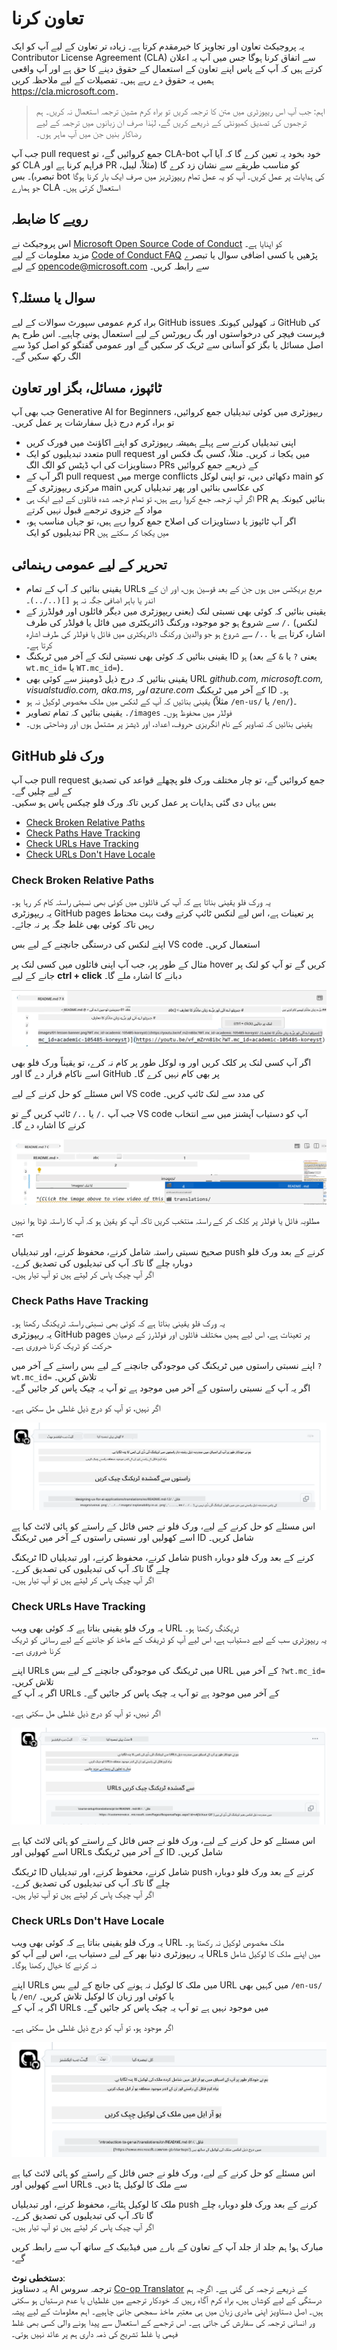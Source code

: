 <!--
CO_OP_TRANSLATOR_METADATA:
{
  "original_hash": "57c41f2af71001a2cff9d8eb797cb843",
  "translation_date": "2025-07-09T05:49:14+00:00",
  "source_file": "CONTRIBUTING.md",
  "language_code": "ur"
}
-->
# تعاون کرنا

یہ پروجیکٹ تعاون اور تجاویز کا خیرمقدم کرتا ہے۔ زیادہ تر تعاون کے لیے آپ کو ایک Contributor License Agreement (CLA) سے اتفاق کرنا ہوگا جس میں آپ یہ اعلان کرتے ہیں کہ آپ کے پاس اپنے تعاون کے استعمال کے حقوق دینے کا حق ہے اور آپ واقعی ہمیں یہ حقوق دے رہے ہیں۔ تفصیلات کے لیے ملاحظہ کریں  
<https://cla.microsoft.com>۔

> اہم: جب آپ اس ریپوزٹری میں متن کا ترجمہ کریں تو براہ کرم مشین ترجمہ استعمال نہ کریں۔ ہم ترجموں کی تصدیق کمیونٹی کے ذریعے کریں گے، لہٰذا صرف ان زبانوں میں ترجمہ کے لیے رضاکار بنیں جن میں آپ ماہر ہوں۔

جب آپ pull request جمع کروائیں گے، تو CLA-bot خود بخود یہ تعین کرے گا کہ آیا آپ کو CLA فراہم کرنا ہے اور PR کو مناسب طریقے سے نشان زد کرے گا (مثلاً، لیبل، تبصرہ)۔ بس bot کی ہدایات پر عمل کریں۔ آپ کو یہ عمل تمام ریپوزٹریز میں صرف ایک بار کرنا ہوگا جو ہمارے CLA استعمال کرتی ہیں۔

## رویے کا ضابطہ

اس پروجیکٹ نے [Microsoft Open Source Code of Conduct](https://opensource.microsoft.com/codeofconduct/?WT.mc_id=academic-105485-koreyst) کو اپنایا ہے۔  
مزید معلومات کے لیے [Code of Conduct FAQ](https://opensource.microsoft.com/codeofconduct/faq/?WT.mc_id=academic-105485-koreyst) پڑھیں یا کسی اضافی سوال یا تبصرے کے لیے [opencode@microsoft.com](mailto:opencode@microsoft.com) سے رابطہ کریں۔

## سوال یا مسئلہ؟

براہ کرم عمومی سپورٹ سوالات کے لیے GitHub issues نہ کھولیں کیونکہ GitHub کی فہرست فیچر کی درخواستوں اور بگ رپورٹس کے لیے استعمال ہونی چاہیے۔ اس طرح ہم اصل مسائل یا بگز کو آسانی سے ٹریک کر سکیں گے اور عمومی گفتگو کو اصل کوڈ سے الگ رکھ سکیں گے۔

## ٹائپوز، مسائل، بگز اور تعاون

جب بھی آپ Generative AI for Beginners ریپوزٹری میں کوئی تبدیلیاں جمع کروائیں، تو براہ کرم درج ذیل سفارشات پر عمل کریں۔

* اپنی تبدیلیاں کرنے سے پہلے ہمیشہ ریپوزٹری کو اپنے اکاؤنٹ میں فورک کریں  
* متعدد تبدیلیوں کو ایک pull request میں یکجا نہ کریں۔ مثلاً، کسی بگ فکس اور دستاویزات کی اپ ڈیٹس کو الگ الگ PRs کے ذریعے جمع کروائیں  
* اگر آپ کے pull request میں merge conflicts دکھائی دیں، تو اپنی لوکل main کو مرکزی ریپوزٹری کے main کی عکاسی بنائیں اور پھر تبدیلیاں کریں  
* اگر آپ ترجمہ جمع کروا رہے ہیں، تو تمام ترجمہ شدہ فائلوں کے لیے ایک ہی PR بنائیں کیونکہ ہم مواد کے جزوی ترجمے قبول نہیں کرتے  
* اگر آپ ٹائپوز یا دستاویزات کی اصلاح جمع کروا رہے ہیں، تو جہاں مناسب ہو، تبدیلیوں کو ایک PR میں یکجا کر سکتے ہیں  

## تحریر کے لیے عمومی رہنمائی

- یقینی بنائیں کہ آپ کے تمام URLs مربع بریکٹس میں ہوں جن کے بعد قوسین ہوں، اور ان کے اندر یا باہر اضافی جگہ نہ ہو `[](../..)`۔  
- یقینی بنائیں کہ کوئی بھی نسبتی لنک (یعنی ریپوزٹری میں دیگر فائلوں اور فولڈرز کے لنکس) `./` سے شروع ہو جو موجودہ ورکنگ ڈائریکٹری میں فائل یا فولڈر کی طرف اشارہ کرتا ہے یا `../` سے شروع ہو جو والدین ورکنگ ڈائریکٹری میں فائل یا فولڈر کی طرف اشارہ کرتا ہے۔  
- یقینی بنائیں کہ کوئی بھی نسبتی لنک کے آخر میں ٹریکنگ ID ہو (یعنی `?` یا `&` کے بعد `wt.mc_id=` یا `WT.mc_id=`)۔  
- یقینی بنائیں کہ درج ذیل ڈومینز سے کوئی بھی URL _github.com, microsoft.com, visualstudio.com, aka.ms, اور azure.com_ کے آخر میں ٹریکنگ ID ہو۔  
- یقینی بنائیں کہ آپ کے لنکس میں ملک مخصوص لوکیل نہ ہو (مثلاً `/en-us/` یا `/en/`)۔  
- یقینی بنائیں کہ تمام تصاویر `./images` فولڈر میں محفوظ ہوں۔  
- یقینی بنائیں کہ تصاویر کے نام انگریزی حروف، اعداد، اور ڈیشز پر مشتمل ہوں اور وضاحتی ہوں۔  

## GitHub ورک فلو

جب آپ pull request جمع کروائیں گے، تو چار مختلف ورک فلو پچھلے قواعد کی تصدیق کے لیے چلیں گے۔  
بس یہاں دی گئی ہدایات پر عمل کریں تاکہ ورک فلو چیکس پاس ہو سکیں۔

- [Check Broken Relative Paths](../..)  
- [Check Paths Have Tracking](../..)  
- [Check URLs Have Tracking](../..)  
- [Check URLs Don't Have Locale](../..)  

### Check Broken Relative Paths

یہ ورک فلو یقینی بناتا ہے کہ آپ کی فائلوں میں کوئی بھی نسبتی راستہ کام کر رہا ہو۔  
یہ ریپوزٹری GitHub pages پر تعینات ہے، اس لیے لنکس ٹائپ کرتے وقت بہت محتاط رہیں تاکہ کوئی بھی غلط جگہ پر نہ جائے۔

اپنے لنکس کی درستگی جانچنے کے لیے بس VS code استعمال کریں۔

مثال کے طور پر، جب آپ اپنی فائلوں میں کسی لنک پر hover کریں گے تو آپ کو لنک پر جانے کے لیے **ctrl + click** دبانے کا اشارہ ملے گا۔

![VS code follow links screenshot](../../translated_images/vscode-follow-link.85520ab6a1237adcf01cc9cd8c228ce7b32ae685a034250bd5109e2682b9dfca.ur.png)

اگر آپ کسی لنک پر کلک کریں اور وہ لوکل طور پر کام نہ کرے، تو یقیناً ورک فلو بھی اسے ناکام قرار دے گا اور GitHub پر بھی کام نہیں کرے گا۔

اس مسئلے کو حل کرنے کے لیے VS code کی مدد سے لنک ٹائپ کریں۔

جب آپ `./` یا `../` ٹائپ کریں گے تو VS code آپ کو دستیاب آپشنز میں سے انتخاب کرنے کا اشارہ دے گا۔

![VS code select relative path screenshot](../../translated_images/vscode-select-relative-path.3804eb73c3a9e5f2d345e3d3288f8173a9e584254d0e505d8bcbc6461dbf1f6c.ur.png)

مطلوبہ فائل یا فولڈر پر کلک کر کے راستہ منتخب کریں تاکہ آپ کو یقین ہو کہ آپ کا راستہ ٹوٹا ہوا نہیں ہے۔

صحیح نسبتی راستہ شامل کرنے، محفوظ کرنے، اور تبدیلیاں push کرنے کے بعد ورک فلو دوبارہ چلے گا تاکہ آپ کی تبدیلیوں کی تصدیق کرے۔  
اگر آپ چیک پاس کر لیتے ہیں تو آپ تیار ہیں۔

### Check Paths Have Tracking

یہ ورک فلو یقینی بناتا ہے کہ کوئی بھی نسبتی راستہ ٹریکنگ رکھتا ہو۔  
یہ ریپوزٹری GitHub pages پر تعینات ہے، اس لیے ہمیں مختلف فائلوں اور فولڈرز کے درمیان حرکت کو ٹریک کرنا ضروری ہے۔

اپنے نسبتی راستوں میں ٹریکنگ کی موجودگی جانچنے کے لیے بس راستے کے آخر میں `?wt.mc_id=` تلاش کریں۔  
اگر یہ آپ کے نسبتی راستوں کے آخر میں موجود ہے تو آپ یہ چیک پاس کر جائیں گے۔

اگر نہیں، تو آپ کو درج ذیل غلطی مل سکتی ہے۔

![GitHub check paths missing tracking comment screenshot](../../translated_images/github-check-paths-missing-tracking-comment.880d4afe03e898ffadeebe0f61f7fdea7525c25238bead9fecabc81a0a83b1c0.ur.png)

اس مسئلے کو حل کرنے کے لیے، ورک فلو نے جس فائل کے راستے کو ہائی لائٹ کیا ہے اسے کھولیں اور نسبتی راستوں کے آخر میں ٹریکنگ ID شامل کریں۔

ٹریکنگ ID شامل کرنے، محفوظ کرنے، اور تبدیلیاں push کرنے کے بعد ورک فلو دوبارہ چلے گا تاکہ آپ کی تبدیلیوں کی تصدیق کرے۔  
اگر آپ چیک پاس کر لیتے ہیں تو آپ تیار ہیں۔

### Check URLs Have Tracking

یہ ورک فلو یقینی بناتا ہے کہ کوئی بھی ویب URL ٹریکنگ رکھتا ہو۔  
یہ ریپوزٹری سب کے لیے دستیاب ہے، اس لیے آپ کو ٹریفک کے ماخذ کو جاننے کے لیے رسائی کو ٹریک کرنا ضروری ہے۔

اپنے URLs میں ٹریکنگ کی موجودگی جانچنے کے لیے بس URL کے آخر میں `?wt.mc_id=` تلاش کریں۔  
اگر یہ آپ کے URLs کے آخر میں موجود ہے تو آپ یہ چیک پاس کر جائیں گے۔

اگر نہیں، تو آپ کو درج ذیل غلطی مل سکتی ہے۔

![GitHub check urls missing tracking comment screenshot](../../translated_images/github-check-urls-missing-tracking-comment.1bd00d20b24a1e2e3179e59e1bd7d44f16637a1bb1ab265562565251166841ef.ur.png)

اس مسئلے کو حل کرنے کے لیے، ورک فلو نے جس فائل کے راستے کو ہائی لائٹ کیا ہے اسے کھولیں اور URLs کے آخر میں ٹریکنگ ID شامل کریں۔

ٹریکنگ ID شامل کرنے، محفوظ کرنے، اور تبدیلیاں push کرنے کے بعد ورک فلو دوبارہ چلے گا تاکہ آپ کی تبدیلیوں کی تصدیق کرے۔  
اگر آپ چیک پاس کر لیتے ہیں تو آپ تیار ہیں۔

### Check URLs Don't Have Locale

یہ ورک فلو یقینی بناتا ہے کہ کوئی بھی ویب URL ملک مخصوص لوکیل نہ رکھتا ہو۔  
یہ ریپوزٹری دنیا بھر کے لیے دستیاب ہے، اس لیے آپ کو URLs میں اپنے ملک کا لوکیل شامل نہ کرنے کا خیال رکھنا ہوگا۔

اپنے URLs میں ملک کا لوکیل نہ ہونے کی جانچ کے لیے بس URL میں کہیں بھی `/en-us/` یا `/en/` یا کوئی اور زبان کا لوکیل تلاش کریں۔  
اگر یہ آپ کے URLs میں موجود نہیں ہے تو آپ یہ چیک پاس کر جائیں گے۔

اگر موجود ہو، تو آپ کو درج ذیل غلطی مل سکتی ہے۔

![GitHub check country locale comment screenshot](../../translated_images/github-check-country-locale-comment.2f4fe93228161dee6ec8210f3d6ccc66af6864f6b178b8d96f30818498fba72a.ur.png)

اس مسئلے کو حل کرنے کے لیے، ورک فلو نے جس فائل کے راستے کو ہائی لائٹ کیا ہے اسے کھولیں اور URLs سے ملک کا لوکیل ہٹا دیں۔

ملک کا لوکیل ہٹانے، محفوظ کرنے، اور تبدیلیاں push کرنے کے بعد ورک فلو دوبارہ چلے گا تاکہ آپ کی تبدیلیوں کی تصدیق کرے۔  
اگر آپ چیک پاس کر لیتے ہیں تو آپ تیار ہیں۔

مبارک ہو! ہم جلد از جلد آپ کے تعاون کے بارے میں فیڈبیک کے ساتھ آپ سے رابطہ کریں گے۔

**دستخطی نوٹ**:  
یہ دستاویز AI ترجمہ سروس [Co-op Translator](https://github.com/Azure/co-op-translator) کے ذریعے ترجمہ کی گئی ہے۔ اگرچہ ہم درستگی کے لیے کوشاں ہیں، براہ کرم آگاہ رہیں کہ خودکار ترجمے میں غلطیاں یا عدم درستیاں ہو سکتی ہیں۔ اصل دستاویز اپنی مادری زبان میں ہی معتبر ماخذ سمجھی جانی چاہیے۔ اہم معلومات کے لیے پیشہ ور انسانی ترجمہ کی سفارش کی جاتی ہے۔ اس ترجمے کے استعمال سے پیدا ہونے والی کسی بھی غلط فہمی یا غلط تشریح کی ذمہ داری ہم پر عائد نہیں ہوتی۔